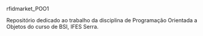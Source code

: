 rfidmarket_POO1

Repositório dedicado ao trabalho da disciplina de Programação Orientada a Objetos do curso de BSI, IFES Serra.

